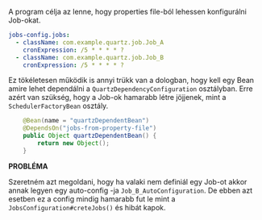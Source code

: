 A program célja az lenne, hogy properties file-ból lehessen konfigurálni Job-okat.
```yaml
jobs-config.jobs:
  - className: com.example.quartz.job.Job_A
    cronExpression: /5 * * * * ?
  - className: com.example.quartz.job.Job_B
    cronExpression: /5 * * * * ?
```

Ez tökéletesen működik is annyi trükk van a dologban, hogy kell egy Bean amire lehet dependálni a `QuartzDependencyConfiguration` osztályban. Erre azért van
szükség, hogy a Job-ok hamarabb létre jöjjenek, mint a `SchedulerFactoryBean` osztály.
```java
    @Bean(name = "quartzDependentBean")
    @DependsOn("jobs-from-property-file")
    public Object quartzDependentBean() {
        return new Object();
    }
```

**PROBLÉMA**

Szeretném azt megoldani, hogy ha valaki nem definiál egy Job-ot akkor annak legyen egy auto-config -ja `Job_B_AutoConfiguration`.
De ebben azt esetben ez a config mindig hamarabb fut le mint a `JobsConfiguration#creteJobs()` és hibát kapok.